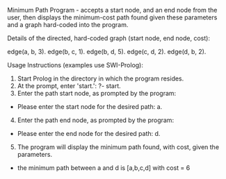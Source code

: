 Minimum Path Program - accepts a start node, and an end node from the user, then displays the minimum-cost path found given these parameters and a graph hard-coded into the program.

Details of the directed, hard-coded graph (start node, end node, cost):

edge(a, b, 3).
edge(b, c, 1).
edge(b, d, 5).
edge(c, d, 2).
edge(d, b, 2).

Usage Instructions (examples use SWI-Prolog):

1. Start Prolog in the directory in which the program resides.
2. At the prompt, enter 'start.': ?- start.
3. Enter the path start node, as prompted by the program:
- Please enter the start node for the desired path: a.
4. Enter the path end node, as prompted by the program:
- Please enter the end node for the desired path: d.
5. The program will display the minimum path found, with cost, given the parameters.
- the minimum path between a and d is [a,b,c,d] with cost = 6
